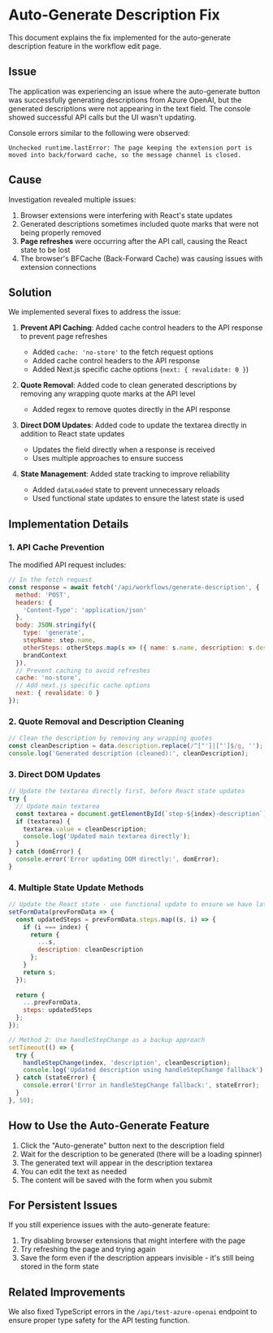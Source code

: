 # Auto-Generate Description Fix

This document explains the fix implemented for the auto-generate description feature in the workflow edit page.

## Issue

The application was experiencing an issue where the auto-generate button was successfully generating descriptions from Azure OpenAI, but the generated descriptions were not appearing in the text field. The console showed successful API calls but the UI wasn't updating.

Console errors similar to the following were observed:
```
Unchecked runtime.lastError: The page keeping the extension port is moved into back/forward cache, so the message channel is closed.
```

## Cause

Investigation revealed multiple issues:

1. Browser extensions were interfering with React's state updates
2. Generated descriptions sometimes included quote marks that were not being properly removed
3. **Page refreshes** were occurring after the API call, causing the React state to be lost
4. The browser's BFCache (Back-Forward Cache) was causing issues with extension connections

## Solution

We implemented several fixes to address the issue:

1. **Prevent API Caching**: Added cache control headers to the API response to prevent page refreshes
   - Added `cache: 'no-store'` to the fetch request options
   - Added cache control headers to the API response
   - Added Next.js specific cache options (`next: { revalidate: 0 }`)

2. **Quote Removal**: Added code to clean generated descriptions by removing any wrapping quote marks at the API level
   - Added regex to remove quotes directly in the API response

3. **Direct DOM Updates**: Added code to update the textarea directly in addition to React state updates
   - Updates the field directly when a response is received
   - Uses multiple approaches to ensure success

4. **State Management**: Added state tracking to improve reliability
   - Added `dataLoaded` state to prevent unnecessary reloads
   - Used functional state updates to ensure the latest state is used

## Implementation Details

### 1. API Cache Prevention

The modified API request includes:

```javascript
// In the fetch request
const response = await fetch('/api/workflows/generate-description', {
  method: 'POST',
  headers: {
    'Content-Type': 'application/json'
  },
  body: JSON.stringify({
    type: 'generate',
    stepName: step.name,
    otherSteps: otherSteps.map(s => ({ name: s.name, description: s.description })),
    brandContext
  }),
  // Prevent caching to avoid refreshes
  cache: 'no-store',
  // Add next.js specific cache options
  next: { revalidate: 0 }
});
```

### 2. Quote Removal and Description Cleaning

```javascript
// Clean the description by removing any wrapping quotes
const cleanDescription = data.description.replace(/^["']|["']$/g, '');
console.log('Generated description (cleaned):', cleanDescription);
```

### 3. Direct DOM Updates

```javascript
// Update the textarea directly first, before React state updates
try {
  // Update main textarea
  const textarea = document.getElementById(`step-${index}-description`) as HTMLTextAreaElement;
  if (textarea) {
    textarea.value = cleanDescription;
    console.log('Updated main textarea directly');
  }
} catch (domError) {
  console.error('Error updating DOM directly:', domError);
}
```

### 4. Multiple State Update Methods

```javascript
// Update the React state - use functional update to ensure we have latest state
setFormData(prevFormData => {
  const updatedSteps = prevFormData.steps.map((s, i) => {
    if (i === index) {
      return {
        ...s,
        description: cleanDescription
      };
    }
    return s;
  });
  
  return {
    ...prevFormData,
    steps: updatedSteps
  };
});

// Method 2: Use handleStepChange as a backup approach
setTimeout(() => {
  try {
    handleStepChange(index, 'description', cleanDescription);
    console.log('Updated description using handleStepChange fallback');
  } catch (stateError) {
    console.error('Error in handleStepChange fallback:', stateError);
  }
}, 50);
```

## How to Use the Auto-Generate Feature

1. Click the "Auto-generate" button next to the description field
2. Wait for the description to be generated (there will be a loading spinner)
3. The generated text will appear in the description textarea
4. You can edit the text as needed
5. The content will be saved with the form when you submit

## For Persistent Issues

If you still experience issues with the auto-generate feature:

1. Try disabling browser extensions that might interfere with the page
2. Try refreshing the page and trying again
3. Save the form even if the description appears invisible - it's still being stored in the form state

## Related Improvements

We also fixed TypeScript errors in the `/api/test-azure-openai` endpoint to ensure proper type safety for the API testing function. 